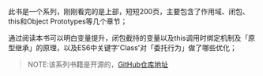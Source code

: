 此书是一个系列，刚刚看完的是上部，短短200页，主要包含了作用域、闭包、this和Object Prototypes等几个章节；

通过阅读本书可以明白变量提升，闭包截持的变量以及this调用时绑定机制及「原型继承」的原理，以及ES6中关键字'Class'对「委托行为」做了哪些优化；

>NOTE:该系列书籍是开源的，[GitHub仓库地址](https://github.com/getify/You-Dont-Know-JS)
